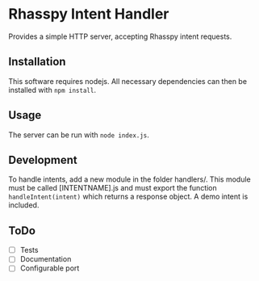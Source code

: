 # Rhasspy Intent Handler
Provides a simple HTTP server, accepting Rhasspy intent requests.

## Installation
This software requires nodejs. All necessary dependencies can then be installed with ```npm install```.

## Usage
The server can be run with ```node index.js```.

## Development
To handle intents, add a new module in the folder handlers/. This module must be called \[INTENTNAME\].js and must export the function ```handleIntent(intent)``` which returns a response object.
A demo intent is included.

## ToDo
- [ ] Tests
- [ ] Documentation
- [ ] Configurable port
